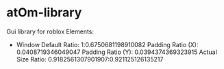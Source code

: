 # atOm-library
Gui library for roblox
Elements:
- Window
    Default Ratio: 1:0.6750681198910082
    Padding Ratio (X): 0.0408719346049047
    Padding Ratio (Y): 0.0394374369323915
    Actual Size Ratio: 0.9182561307901907:0.921125126135217
